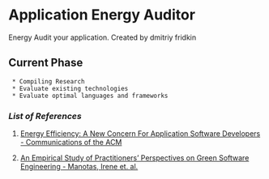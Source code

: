 # Application Energy Auditor

Energy Audit your application. Created by dmitriy fridkin

## Current Phase
```
 * Compiling Research
 * Evaluate existing technologies 
 * Evaluate optimal languages and frameworks
```

### *List of References*

1. [Energy Efficiency: A New Concern For Application Software Developers - Communications of the ACM](https://cacm.acm.org/magazines/2017/12/223044-energy-efficiency/fulltext)

2. [An Empirical Study of Practitioners’ Perspectives on Green Software Engineering - Manotas, Irene et. al.](https://dl.acm.org/doi/10.1145/2884781.2884810)